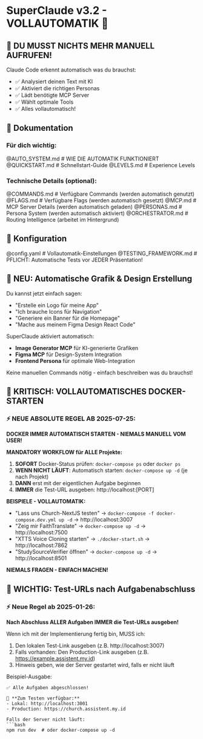 # SuperClaude v3.2 - VOLLAUTOMATIK 🤖

## 🎯 DU MUSST NICHTS MEHR MANUELL AUFRUFEN!

Claude Code erkennt automatisch was du brauchst:
- ✅ Analysiert deinen Text mit KI
- ✅ Aktiviert die richtigen Personas
- ✅ Lädt benötigte MCP Server
- ✅ Wählt optimale Tools
- ✅ Alles vollautomatisch!

## 📖 Dokumentation

### Für dich wichtig:
@AUTO_SYSTEM.md    # WIE DIE AUTOMATIK FUNKTIONIERT
@QUICKSTART.md     # Schnellstart-Guide
@LEVELS.md         # Experience Levels

### Technische Details (optional):
@COMMANDS.md       # Verfügbare Commands (werden automatisch genutzt)
@FLAGS.md          # Verfügbare Flags (werden automatisch gesetzt)
@MCP.md            # MCP Server Details (werden automatisch geladen)
@PERSONAS.md       # Persona System (werden automatisch aktiviert)
@ORCHESTRATOR.md   # Routing Intelligence (arbeitet im Hintergrund)

## 🔧 Konfiguration
@config.yaml       # Vollautomatik-Einstellungen
@TESTING_FRAMEWORK.md  # PFLICHT: Automatische Tests vor JEDER Präsentation!

## 🎨 NEU: Automatische Grafik & Design Erstellung

Du kannst jetzt einfach sagen:
- "Erstelle ein Logo für meine App"
- "Ich brauche Icons für Navigation"
- "Generiere ein Banner für die Homepage"
- "Mache aus meinem Figma Design React Code"

SuperClaude aktiviert automatisch:
- **Image Generator MCP** für KI-generierte Grafiken
- **Figma MCP** für Design-System Integration
- **Frontend Persona** für optimale Web-Integration

Keine manuellen Commands nötig - einfach beschreiben was du brauchst!

## 🚀 KRITISCH: VOLLAUTOMATISCHES DOCKER-STARTEN

### ⚡ NEUE ABSOLUTE REGEL AB 2025-07-25:
**DOCKER IMMER AUTOMATISCH STARTEN - NIEMALS MANUELL VOM USER!**

**MANDATORY WORKFLOW für ALLE Projekte:**
1. **SOFORT** Docker-Status prüfen: `docker-compose ps` oder `docker ps`
2. **WENN NICHT LÄUFT**: Automatisch starten: `docker-compose up -d` (je nach Projekt)
3. **DANN** erst mit der eigentlichen Aufgabe beginnen
4. **IMMER** die Test-URL ausgeben: http://localhost:[PORT]

**BEISPIELE - VOLLAUTOMATIK:**
- "Lass uns Church-NextJS testen" → `docker-compose -f docker-compose.dev.yml up -d` → http://localhost:3007
- "Zeig mir FaithTranslate" → `docker-compose up -d` → http://localhost:7500
- "XTTS Voice Cloning starten" → `./docker-start.sh` → http://localhost:7862
- "StudySourceVerifier öffnen" → `docker-compose up -d` → http://localhost:8501

**NIEMALS FRAGEN - EINFACH MACHEN!**

## 🔗 WICHTIG: Test-URLs nach Aufgabenabschluss

### ⚡ Neue Regel ab 2025-01-26:
**Nach Abschluss ALLER Aufgaben IMMER die Test-URLs ausgeben!**

Wenn ich mit der Implementierung fertig bin, MUSS ich:
1. Den lokalen Test-Link ausgeben (z.B. http://localhost:3007)
2. Falls vorhanden: Den Production-Link ausgeben (z.B. https://example.assistent.my.id)
3. Hinweis geben, wie der Server gestartet wird, falls er nicht läuft

Beispiel-Ausgabe:
```
✅ Alle Aufgaben abgeschlossen!

🔗 **Zum Testen verfügbar:**
- Lokal: http://localhost:3001
- Production: https://church.assistent.my.id

Falls der Server nicht läuft:
```bash
npm run dev  # oder docker-compose up -d
```
```
